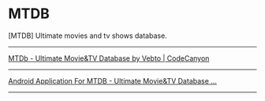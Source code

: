 # MTDB
[MTDB] Ultimate movies and tv shows database.

***
[MTDb - Ultimate Movie&TV Database by Vebto | CodeCanyon](https://codecanyon.net/item/mtdb-ultimate-movietv-database/6447206)
***
[Android Application For MTDB - Ultimate Movie&TV Database ...](https://codecanyon.net/item/android-application-for-mtdb-ultimate-movietv-database/23581291)
***

